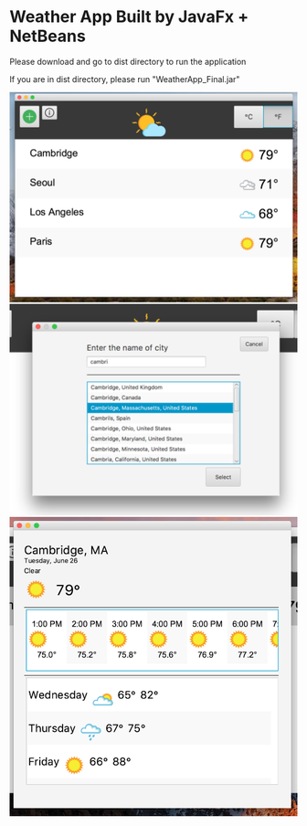 # Weather App Built by JavaFx + NetBeans 

Please download and go to dist directory to run the application

If you are in dist directory, please run "WeatherApp_Final.jar"

![](/images/mainpage.png)
![](/images/searchquery.png)
![](/images/detailpage.png)
